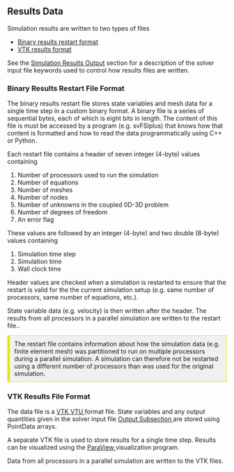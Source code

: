 
<h2 id="data_file_formats_results"> Results Data </h2>
Simulation results are written to two types of files
<ul style="list-style-type:disc">
<li> <a href="#data_file_formats_results_bin"> Binary results restart format </a> </li> 
<li> <a href="#data_file_formats_results_vtk"> VTK results format </a> </li> 
</ul>

See the <a href="#run_simulation_output"> Simulation Results Output</a> section for a description of the
solver input file keywords used to control how results files are written.

<!-- --------------------------------------------------------- -->
<!-- --------------- Binary Results Format ------------------- -->
<!-- --------------------------------------------------------- -->

<h3 id="data_file_formats_results_bin"> Binary Results Restart File Format </h3>
The binary results restart file stores state variables and mesh data for a single time step in a custom binary format. 
A binary file is a series of sequential bytes, each of which is eight bits in length. The content of this
file is must be accessed by a program (e.g. svFSIplus) that knows how that content is formatted and how to read 
the data programmatically using C++ or Python.

Each restart file contains a header of seven integer (4-byte) values containing  
<ol>
<li> Number of processors used to run the simulation </li>
<li> Number of equations </li>
<li> Number of meshes </li>
<li> Number of nodes </li>
<li> Number of unknowns in the coupled 0D-3D problem </li>
<li> Number of degrees of freedom </li>
<li> An error flag </li>
</ol>

These values are followed by an integer (4-byte) and two double (8-byte) values containing  
<ol>
<li> Simulation time step </li>
<li> Simulation time </li>
<li> Wall clock time </li>
</ol>

Header values are checked when a simulation is restarted to ensure that the restart is valid for the 
the current simulation setup (e.g. same number of processors, same number of equations, etc.).

State variable data (e.g. velocity) is then written after the header. The results from all processors 
in a parallel simulation are written to the restart file..

<div style="background-color: #F0F0F0; padding: 10px; border: 1px solid #e6e600; border-left: 6px solid #e6e600">
The restart file contains information about how the simulation data (e.g. finite element mesh) was partitioned 
to run on multiple processors during a parallel simulation. A simulation can therefore not be restarted using
a different number of processors than was used for the original simulation.
</div>

<!-- --------------------------------------------------------- -->
<!-- --------------- VTK Results Format ---------------------- -->
<!-- --------------------------------------------------------- -->

<h3 id="data_file_formats_results_vtk"> VTK Results File Format </h3>
The data file is a <a href="#appendix_vtk_file_format"> VTK VTU </a> format file. 
State variables and any output quantities given in the solver input file 
<a href="#output_parameters"> Output Subsection </a> are stored using PointData arrays.

A separate VTK file is used to store results for a single time step. Results can be visualized using
the <a href="https://www.paraview.org/"> ParaView </a> visualization program.

Data from all processors in a parallel simulation are written to the VTK files.


